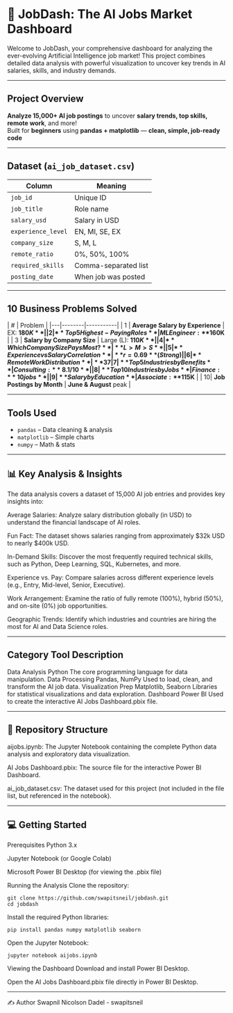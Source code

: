 # 🚀 JobDash: The AI Jobs Market Dashboard
Welcome to JobDash, your comprehensive dashboard for analyzing the ever-evolving Artificial Intelligence job market! This project combines detailed data analysis with powerful visualization to uncover key trends in AI salaries, skills, and industry demands.

---

## Project Overview  
**Analyze 15,000+ AI job postings** to uncover **salary trends, top skills, remote work**, and more!  
Built for **beginners** using **pandas + matplotlib** — **clean, simple, job-ready code**  

---

## Dataset (`ai_job_dataset.csv`)  
| Column | Meaning |
|--------|--------|
| `job_id` | Unique ID |
| `job_title` | Role name |
| `salary_usd` | Salary in USD |
| `experience_level` | EN, MI, SE, EX |
| `company_size` | S, M, L |
| `remote_ratio` | 0%, 50%, 100% |
| `required_skills` | Comma-separated list |
| `posting_date` | When job was posted |

---

## 10 Business Problems Solved  

| # | Problem |
|---|--------|-----------|
| 1 | **Average Salary by Experience** | EX: **$180K** |
| 2 | **Top 5 Highest-Paying Roles** | ML Engineer: **$160K** |
| 3 | **Salary by Company Size** | Large (L): **$110K** |
| 4 | **Which Company Size Pays Most?** | **L > M > S** |
| 5 | **Experience vs Salary Correlation** | **r = 0.69** (Strong) |
| 6 | **Remote Work Distribution** | **37% on-site, 34% full remote** |
| 7 | **Top 5 Industries by Benefits** | Consulting: **8.1/10** |
| 8 | **Top 10 Industries by Jobs** | Finance: **10 jobs** |
| 9 | **Salary by Education** | Associate: **$115K** |
| 10| **Job Postings by Month** | **June & August** peak |

---

## Tools Used  
- `pandas` – Data cleaning & analysis  
- `matplotlib` – Simple charts  
- `numpy` – Math & stats  

---

## 📊 Key Analysis & Insights
The data analysis covers a dataset of 15,000 AI job entries and provides key insights into:

Average Salaries: Analyze salary distribution globally (in USD) to understand the financial landscape of AI roles.

Fun Fact: The dataset shows salaries ranging from approximately $32k USD to nearly $400k USD.

In-Demand Skills: Discover the most frequently required technical skills, such as Python, Deep Learning, SQL, Kubernetes, and more.

Experience vs. Pay: Compare salaries across different experience levels (e.g., Entry, Mid-level, Senior, Executive).

Work Arrangement: Examine the ratio of fully remote (100%), hybrid (50%), and on-site (0%) job opportunities.

Geographic Trends: Identify which industries and countries are hiring the most for AI and Data Science roles.

---

## Category	Tool	Description
Data Analysis	Python	The core programming language for data manipulation.
Data Processing	Pandas, NumPy	Used to load, clean, and transform the AI job data.
Visualization Prep	Matplotlib, Seaborn	Libraries for statistical visualizations and data exploration.
Dashboard	Power BI	Used to create the interactive AI Jobs Dashboard.pbix file.

--- 

## 📁 Repository Structure
aijobs.ipynb: The Jupyter Notebook containing the complete Python data analysis and exploratory data visualization.

AI Jobs Dashboard.pbix: The source file for the interactive Power BI Dashboard.

ai_job_dataset.csv: The dataset used for this project (not included in the file list, but referenced in the notebook).

---

## 💻 Getting Started
Prerequisites
Python 3.x

Jupyter Notebook (or Google Colab)

Microsoft Power BI Desktop (for viewing the .pbix file)

Running the Analysis
Clone the repository:

    git clone https://github.com/swapitsneil/jobdash.git
    cd jobdash
    
Install the required Python libraries:

    pip install pandas numpy matplotlib seaborn

Open the Jupyter Notebook:

    jupyter notebook aijobs.ipynb
    
Viewing the Dashboard
Download and install Power BI Desktop.

Open the AI Jobs Dashboard.pbix file directly in Power BI Desktop.

---
✍️ Author
Swapnil Nicolson Dadel - swapitsneil
